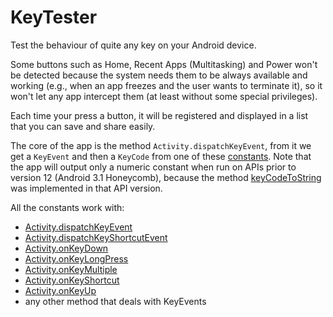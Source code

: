 # KeyTester

Test the behaviour of quite any key on your Android device.

Some buttons such as Home, Recent Apps (Multitasking) and Power won't be detected because the system needs them to be always available and working (e.g., when an app freezes and the user wants to terminate it), so it won't let any app intercept them (at least without some special privileges).

Each time your press a button, it will be registered and displayed in a list that you can save and share easily.

The core of the app is the method `Activity.dispatchKeyEvent`, from it we get a `KeyEvent` and then a `KeyCode` from one of these [constants](https://developer.android.com/reference/android/view/KeyEvent#constants).
Note that the app will output only a numeric constant when run on APIs prior to version 12 (Android 3.1 Honeycomb), because the method [keyCodeToString](https://developer.android.com/reference/android/view/KeyEvent#keyCodeToString(int)) was implemented in that API version.

All the constants work with:
- [Activity.dispatchKeyEvent](https://developer.android.com/reference/android/app/Activity#dispatchKeyEvent(android.view.KeyEvent))
- [Activity.dispatchKeyShortcutEvent](https://developer.android.com/reference/android/app/Activity#dispatchKeyShortcutEvent(android.view.KeyEvent))
- [Activity.onKeyDown](https://developer.android.com/reference/android/app/Activity#onKeyDown(int,%20android.view.KeyEvent))
- [Activity.onKeyLongPress](https://developer.android.com/reference/android/app/Activity#onKeyLongPress(int,%20android.view.KeyEvent))
- [Activity.onKeyMultiple](https://developer.android.com/reference/android/app/Activity#onKeyMultiple(int,%20int,%20android.view.KeyEvent))
- [Activity.onKeyShortcut](https://developer.android.com/reference/android/app/Activity#onKeyShortcut(int,%20android.view.KeyEvent))
- [Activity.onKeyUp](https://developer.android.com/reference/android/app/Activity#onKeyUp(int,%20android.view.KeyEvent))
- any other method that deals with KeyEvents
